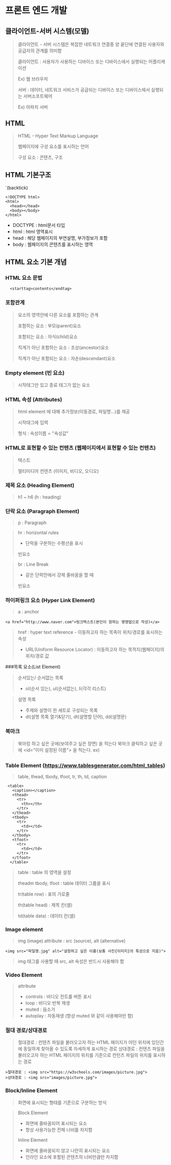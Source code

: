# 프론트 엔드 개발
## 클라이언트-서버 시스템(모델)

> 클라이언트 - 서버 시스템은 복잡한 네트워크 연결중 양 끝단에 연결된 사용자와 공급자의 관계를 의미함
> 
> 클라이언트 : 사용자가 사용하는 디바이스 또는 디바이스에서 실행되는 어플리케이션
> 
> Ex) 웹 브라우저
> 
> 서버 : 데이터, 네트워크 서비스가 공급되는 디바이스 또는 디바이스에서 실행되는 서버소프트웨어
> 
> Ex) 아파치 서버

## HTML
> HTML - Hyper Text Markup Language
> 
> 웹페이지에 구성 요소를 표시하는 언어
> 
> 구성 요소 : 콘텐츠, 구조

## HTML 기본구조

`(backtick)

```
<!DOCTYPE html>
<html>
  <head></head>
  <body></body>
</html>
```

- DOCTYPE : html문서 타입
- html : html 영역표시
- head : 해당 웹페이지의 부연설명, 부가정보가 포함
- body : 웹페이지의 콘텐츠를 표시하는 영역

## HTML 요소 기본 개념

### HTML 요소 문법
 
 ```
   <starttag>contents</endtag>
 ```
 
 ### 포함관계
 
 > 요소의 영역안에 다른 요소를 포함하는 관계
 > 
 > 포함하는 요소 : 부모(parent)요소
 > 
 > 포함되는 요소 : 자식(child)요소
 > 
 > 직계가 아닌 포함하는 요소 : 조상(ancestor)요소
 > 
 > 직계가 아닌 포함되는 요소 : 자손(descendant)요소 

### Empty element (빈 요소)
> 시작태그만 있고 종료 태그가 없는 요소

### HTML 속성 (Attributes)
> html element 에 대해 추가정보(이동경로, 파일명...)를 제공
> 
> 시작태그에 입력
> 
> 형식 : 속성이름 = "속성값"

### HTML로 표현할 수 있는 컨텐츠 (웹페이지에서 표현할 수 있는 컨텐츠)
> 텍스트
> 
> 멀티미디어 컨텐츠 (이미지, 비디오, 오디오)

### 제목 요소 (Heading Element)
> h1 ~ h6 (h : heading)

### 단락 요소 (Paragraph Element)
> p : Paragraph

> hr : horizontal rules
> 
> - 단락을 구분하는 수평선을 표시
> 
> 빈요소

> br : Line Break
> 
> - 같은 단락안에서 강제 줄바꿈을 할 때
> 
> 빈요소

### 하이퍼링크 요소 (Hyper Link Element)
> a : anchor

```
<a href="http://www.naver.com">링크텍스트(본인이 원하는 명명법으로 작성)</a>
```

> href : hyper text reference - 이동하고자 하는 목족이 위치/경로를 표시하는 속성
> 
> - URL(Uniform Resource Locator) : 이동하고자 하는 목적지(웹페이지)의 위치/경로 값

###목록 요소(List Element)
> 순서있는/ 순서없는 목록
> - ol(순서 있는), ul(순서없는), li(각각 리스트)

> 설명 목록
> - 주제와 설명이 한 세트로 구성되는 목록
> - dl(설명 목록 열기&닫기), dt(설명할 단어), dd(설명문)

### 북마크
> 북마킹 하고 싶은 곳에(보여주고 싶은 장면) <a href="#적당한 이름"> </a> 을 적는다
> 북마크 클릭하고 싶은 곳에 <id="이미 설정된 이름"> 을 적는다. ex) <h2 id="적당한 이름">

### Table Element (https://www.tablesgenerator.com/html_tables)
> table, thead, tbody, tfoot, tr, th, td, caption

  
```  
 <table>
   <caption></caption>
   <thead>
     <tr>
       <th></th>
     </tr>
   </thead>
   <tbody>
     <tr>
       <td></td>
     </tr>
   </tbody>
   <tfoot>
     <tr>
       <td></td>
     </tr>
   </tfoot>
  </table>
```

> table : table 의 영역을 설정
  >
> theadm tbody, tfoot : table 데이터 그룹을 표시
  >
> tr(table row) : 표의 가로줄
  >
  > th(table head) : 제목 칸(셀)
  >
  > td(table data) : 데이터 칸(셀)
 
### Image element
  > img (image)
  > attribute : src (source), alt (alternative)
  
  ```
  <img src="파일명.jpg" alt="설정하고 싶은 이름(보통 사진{이미지}의 특성으로 지음)">
  ```
  
  > img 태그를 사용할 때 src, alt 속성은 반드시 사용해야 함
  
  ### Video Element
  > attribute
  > - controls : 비디오 컨트롤 버튼 표시
  > - loop : 비디오 반복 재생
  > - muted : 음소거
  > - autoplay : 자동재생 (항상 muted 와 같이 사용해야만 함)

### 절대 경로/상대경로

  > 절대경로 : 컨텐츠 파일을 불러오고자 하는 HTML 페이지가 어던 위치에 있던간에 동일하게 찾아올 수 있도록 자세하게 표시하는 경로
  > 상대경로 : 컨텐츠 파일을 불러오고자 하는 HTML 페이지의 위치를 기준으로 컨턴츠 파일의 위치를 표시하는 경로
  
  ```
  >절대경로 : <img src="https://w3schools.com/images/picture.jpg">
  >상대경로 : <img src="images/picture.jpg">
  ```
  
### Block/Inline Element
  > 화면에 표시되는 형태를 기준으로 구분하는 방식
  
  > Block Element
  > - 화면에 줄바꿈되어 표시되는 요소
  > - 항상 사용가능한 전체 너비를 차지함
  > 
  > Inline Element
  > - 화면에 줄바꿈되지 않고 나란히 표시되는 요소
  > - 인라인 요소에 포함된 콘텐츠의 너비만큼만 차지함
